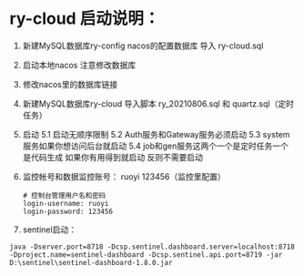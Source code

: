 # ry-cloud 启动说明：
1. 新建MySQL数据库ry-config nacos的配置数据库 导入 ry-cloud.sql
2. 启动本地nacos 注意修改数据库
3. 修改nacos里的数据库链接
4. 新建MySQL数据库ry-cloud 导入脚本 ry_20210806.sql 和 quartz.sql（定时任务）
5. 启动
    5.1 启动无顺序限制
    5.2 Auth服务和Gateway服务必须启动
    5.3 system服务如果你想访问后台就启动
    5.4 job和gen服务这两个一个是定时任务一个是代码生成 如果你有用得到就启动 反则不需要启动

6. 监控帐号和数据监控账号： ruoyi 123456（监控里配置）
    ```shell
    # 控制台管理用户名和密码
    login-username: ruoyi
    login-password: 123456
    ```
7. sentinel启动：
```shell
java -Dserver.port=8718 -Dcsp.sentinel.dashboard.server=localhost:8718 -Dproject.name=sentinel-dashboard -Dcsp.sentinel.api.port=8719 -jar D:\sentinel\sentinel-dashboard-1.8.0.jar  
```               